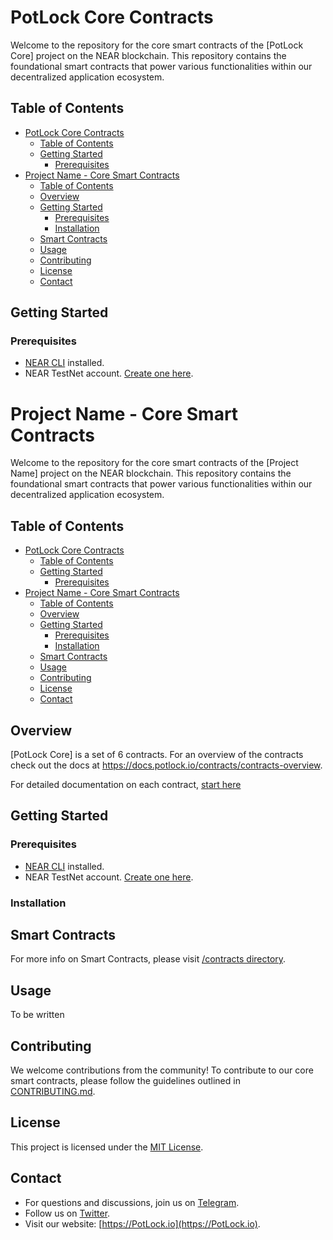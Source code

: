 # PotLock Core Contracts
Welcome to the repository for the core smart contracts of the [PotLock Core] project on the NEAR blockchain. This repository contains the foundational smart contracts that power various functionalities within our decentralized application ecosystem.

## Table of Contents

- [PotLock Core Contracts](#potlock-core-contracts)
  - [Table of Contents](#table-of-contents)
  - [Getting Started](#getting-started)
    - [Prerequisites](#prerequisites)
- [Project Name - Core Smart Contracts](#project-name---core-smart-contracts)
  - [Table of Contents](#table-of-contents-1)
  - [Overview](#overview)
  - [Getting Started](#getting-started-1)
    - [Prerequisites](#prerequisites-1)
    - [Installation](#installation)
  - [Smart Contracts](#smart-contracts)
  - [Usage](#usage)
  - [Contributing](#contributing)
  - [License](#license)
  - [Contact](#contact)


## Getting Started

### Prerequisites

- [NEAR CLI](https://docs.near.org/docs/tools/near-cli) installed.
- NEAR TestNet account. [Create one here](https://wallet.testnet.near.org/).


# Project Name - Core Smart Contracts

Welcome to the repository for the core smart contracts of the [Project Name] project on the NEAR blockchain. This repository contains the foundational smart contracts that power various functionalities within our decentralized application ecosystem.

## Table of Contents

- [PotLock Core Contracts](#potlock-core-contracts)
  - [Table of Contents](#table-of-contents)
  - [Getting Started](#getting-started)
    - [Prerequisites](#prerequisites)
- [Project Name - Core Smart Contracts](#project-name---core-smart-contracts)
  - [Table of Contents](#table-of-contents-1)
  - [Overview](#overview)
  - [Getting Started](#getting-started-1)
    - [Prerequisites](#prerequisites-1)
    - [Installation](#installation)
  - [Smart Contracts](#smart-contracts)
  - [Usage](#usage)
  - [Contributing](#contributing)
  - [License](#license)
  - [Contact](#contact)

## Overview

[PotLock Core] is a set of 6 contracts. For an overview of the contracts check out the docs at https://docs.potlock.io/contracts/contracts-overview.

For detailed documentation on each contract, [start here](contracts)

## Getting Started

### Prerequisites

- [NEAR CLI](https://docs.near.org/docs/tools/near-cli) installed.
- NEAR TestNet account. [Create one here](https://wallet.testnet.near.org/).

### Installation


## Smart Contracts

For more info on Smart Contracts, please visit [/contracts directory](contracts).

## Usage

To be written
  
## Contributing

We welcome contributions from the community! To contribute to our core smart contracts, please follow the guidelines outlined in [CONTRIBUTING.md](CONTRIBUTING.md).

## License

This project is licensed under the [MIT License](LICENSE).

## Contact

- For questions and discussions, join us on [Telegram](https://NEAReFi.org/telegram).
- Follow us on [Twitter](https://twitter.com/PotLock_).
- Visit our website: [https://PotLock.io](https://PotLock.io).
```
